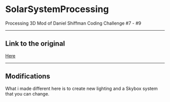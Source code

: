 # SolarSystemProcessing
Processing 3D Mod of Daniel Shiffman Coding Challenge #7 - #9

----------------------

## Link to the original

[Here](https://www.youtube.com/watch?v=l8SiJ-RmeHU)


----------------------

## Modifications

What i made different here is to create new lighting and a Skybox system that you can change.
